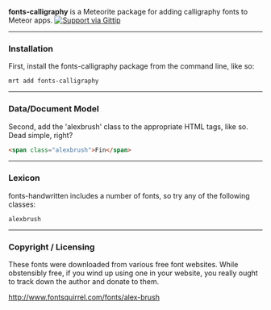 **fonts-calligraphy** is a Meteorite package for adding calligraphy fonts to Meteor apps.  [![Support via Gittip](https://raw.github.com/gittip/www.gittip.com/master/www/assets/gittip.png)](https://www.gittip.com/awatson1978/)


------------------------
### Installation

First, install the fonts-calligraphy package from the command line, like so:

````
mrt add fonts-calligraphy
````

------------------------
### Data/Document Model

Second, add the 'alexbrush' class to the appropriate HTML tags, like so.  Dead simple, right?

````html
<span class="alexbrush">Fin</span>
````


------------------------
### Lexicon

fonts-handwritten includes a number of fonts, so try any of the following classes:

````
alexbrush
````



------------------------
### Copyright / Licensing

These fonts were downloaded from various free font websites.  While obstensibly free, if you wind up using one in your website, you really ought to track down the author and donate to them.

http://www.fontsquirrel.com/fonts/alex-brush
